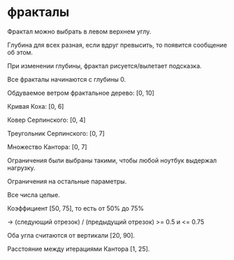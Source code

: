 # фракталы

Фрактал можно выбрать в левом верхнем углу. 

Глубина для всех разная, если вдруг превысить, то появится сообщение об этом.

При изменении глубины, фрактал рисуется/вылетает подсказка.

Все фракталы начинаются с глубины 0.

Обдуваемое ветром фрактальное дерево: [0, 10]

Кривая Коха: [0, 6]

Ковер Серпинского: [0, 4]

Треугольник Серпинского: [0, 7]

Множество Кантора: [0, 7]

Ограничения были выбраны такими, чтобы любой ноутбук выдержал нагрузку.

Ограничения на остальные параметры.

Все числа целые.

Коэффициент [50, 75], то есть от 50% до 75%

-> (следующий отрезок) / (предыдущий отрезок) >= 0.5 и <= 0.75

Оба угла считаются от вертикали [20, 90].

Расстояние между итерациями Кантора [1, 25].
